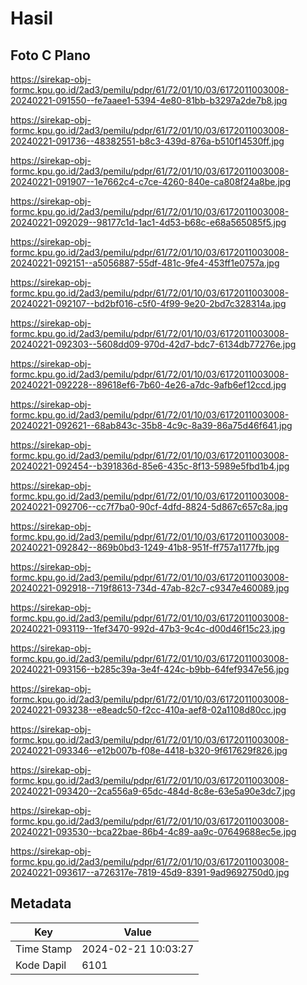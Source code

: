 # Hasil

## Foto C Plano

https://sirekap-obj-formc.kpu.go.id/2ad3/pemilu/pdpr/61/72/01/10/03/6172011003008-20240221-091550--fe7aaee1-5394-4e80-81bb-b3297a2de7b8.jpg

https://sirekap-obj-formc.kpu.go.id/2ad3/pemilu/pdpr/61/72/01/10/03/6172011003008-20240221-091736--48382551-b8c3-439d-876a-b510f14530ff.jpg

https://sirekap-obj-formc.kpu.go.id/2ad3/pemilu/pdpr/61/72/01/10/03/6172011003008-20240221-091907--1e7662c4-c7ce-4260-840e-ca808f24a8be.jpg

https://sirekap-obj-formc.kpu.go.id/2ad3/pemilu/pdpr/61/72/01/10/03/6172011003008-20240221-092029--98177c1d-1ac1-4d53-b68c-e68a565085f5.jpg

https://sirekap-obj-formc.kpu.go.id/2ad3/pemilu/pdpr/61/72/01/10/03/6172011003008-20240221-092151--a5056887-55df-481c-9fe4-453ff1e0757a.jpg

https://sirekap-obj-formc.kpu.go.id/2ad3/pemilu/pdpr/61/72/01/10/03/6172011003008-20240221-092107--bd2bf016-c5f0-4f99-9e20-2bd7c328314a.jpg

https://sirekap-obj-formc.kpu.go.id/2ad3/pemilu/pdpr/61/72/01/10/03/6172011003008-20240221-092303--5608dd09-970d-42d7-bdc7-6134db77276e.jpg

https://sirekap-obj-formc.kpu.go.id/2ad3/pemilu/pdpr/61/72/01/10/03/6172011003008-20240221-092228--89618ef6-7b60-4e26-a7dc-9afb6ef12ccd.jpg

https://sirekap-obj-formc.kpu.go.id/2ad3/pemilu/pdpr/61/72/01/10/03/6172011003008-20240221-092621--68ab843c-35b8-4c9c-8a39-86a75d46f641.jpg

https://sirekap-obj-formc.kpu.go.id/2ad3/pemilu/pdpr/61/72/01/10/03/6172011003008-20240221-092454--b391836d-85e6-435c-8f13-5989e5fbd1b4.jpg

https://sirekap-obj-formc.kpu.go.id/2ad3/pemilu/pdpr/61/72/01/10/03/6172011003008-20240221-092706--cc7f7ba0-90cf-4dfd-8824-5d867c657c8a.jpg

https://sirekap-obj-formc.kpu.go.id/2ad3/pemilu/pdpr/61/72/01/10/03/6172011003008-20240221-092842--869b0bd3-1249-41b8-951f-ff757a1177fb.jpg

https://sirekap-obj-formc.kpu.go.id/2ad3/pemilu/pdpr/61/72/01/10/03/6172011003008-20240221-092918--719f8613-734d-47ab-82c7-c9347e460089.jpg

https://sirekap-obj-formc.kpu.go.id/2ad3/pemilu/pdpr/61/72/01/10/03/6172011003008-20240221-093119--1fef3470-992d-47b3-9c4c-d00d46f15c23.jpg

https://sirekap-obj-formc.kpu.go.id/2ad3/pemilu/pdpr/61/72/01/10/03/6172011003008-20240221-093156--b285c39a-3e4f-424c-b9bb-64fef9347e56.jpg

https://sirekap-obj-formc.kpu.go.id/2ad3/pemilu/pdpr/61/72/01/10/03/6172011003008-20240221-093238--e8eadc50-f2cc-410a-aef8-02a1108d80cc.jpg

https://sirekap-obj-formc.kpu.go.id/2ad3/pemilu/pdpr/61/72/01/10/03/6172011003008-20240221-093346--e12b007b-f08e-4418-b320-9f617629f826.jpg

https://sirekap-obj-formc.kpu.go.id/2ad3/pemilu/pdpr/61/72/01/10/03/6172011003008-20240221-093420--2ca556a9-65dc-484d-8c8e-63e5a90e3dc7.jpg

https://sirekap-obj-formc.kpu.go.id/2ad3/pemilu/pdpr/61/72/01/10/03/6172011003008-20240221-093530--bca22bae-86b4-4c89-aa9c-07649688ec5e.jpg

https://sirekap-obj-formc.kpu.go.id/2ad3/pemilu/pdpr/61/72/01/10/03/6172011003008-20240221-093617--a726317e-7819-45d9-8391-9ad9692750d0.jpg


## Metadata

| Key        | Value               |
| ---------- | ------------------- |
| Time Stamp | 2024-02-21 10:03:27 |
| Kode Dapil | 6101                |



